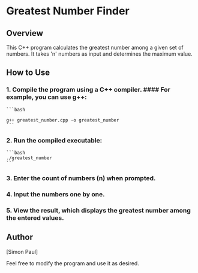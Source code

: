 # Greatest Number Finder
## Overview

This C++ program calculates the greatest number among a given set of numbers. It takes 'n' numbers as input and determines the maximum value.
## How to Use

### 1. Compile the program using a C++ compiler. #### For example, you can use g++:

    ```bash

    g++ greatest_number.cpp -o greatest_number
    ```

### 2. Run the compiled executable:
    ```bash
    ./greatest_number
    ```

### 3. Enter the count of numbers (n) when prompted.

### 4. Input the numbers one by one.

### 5. View the result, which displays the greatest number among the entered values.

## Author

[Simon Paul]

Feel free to modify the program and use it as desired.
